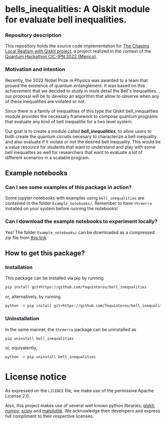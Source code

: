 # bells_inequalities: A Qiskit module for evaluate bell inequalities.

### Repository description

This repository holds the source code implementation for [The Chasing Local Realism with Qiskit project](https://qiskitfallfest.hypeinnovation.com/servlet/hype/IMT?documentTableId=396317333666442236&userAction=Browse&templateName=&documentId=6a036544ae39543c84ea2ffe63841209), a project realized in the context of the [Quantum Hackathon CIC-IPN 2022 (Mexico)](https://qiskitfallfest.hypeinnovation.com/servlet/hype/IMT?documentTableId=396317333666442202&userAction=Browse&templateName=&documentId=a239a36c6092232735d7fc1e7e52aa03).

### Motivation and intention

Recently, the 2022 Nobel Prize in Physics was awarded to a team that proved the existence of quantum entanglement. It was based on this achievement that we decided to study in more detail the Bell's inequalities. , our proposal will be to develop an algorithm that allow to observe when any of these inequalities are violated or not.


Since there is a family of inequalities of this type the Qiskit bell_inequalities module provides the necessary framework to compose quantum programs that evaluate any kind of bell inequalitie for a two level system. 

Our goal is to create a module called ***bell_inequalities***, to allow users to both create the quantum circuits necesary to characterize a bell inequality and also evaluate if it violate or not the desired bell inequality. This would be a value resource for students that want to understand and play with some bell inequalites as well for researchers that want to evaluate a lot of different scenarios in a scalable program.

## Example notebooks

### Can I see some examples of this package in action?

Some jupyter notebooks with examples using `bell_inequalities` are contained in the folder `Example_notebooks/`. Remember to have `threerra` installed on your system before running the notebooks!

### Can I download the example notebooks to experiment locally?

Yes! The folder `Example_notebooks/` can be downloaded as a compressed zip file from [this link](https://gitlab.com/fequinteros/bell_inequalities-/archive/master/bell_inequalities-master.zip?path=Example_notebooks).


## How to get this package?

### Installation

This package can be installed via pip by running

```sh
pip install git+https://github.com/fequinteros/bell_inequalities
```
    
or, alternatively, by running

```sh
python -m pip install git+https://github.com/fequinteros/bell_inequalities
```
    
### Uninstallation

In the same manner, the `threerra` package can be uninstalled as

```sh
pip uninstall bell_inequalities
```

or, equivalently,

```sh
python -m pip uninstall bell_inequalities
```

# License notice

As expressed on the `LICENCE` file, we make use of the permissive Apache License 2.0.

Also, this project makes use of several well known python libraries; [qiskit](https://qiskit.org/), [numpy](https://numpy.org/), [scipy](https://www.scipy.org/) and [matplotlib](https://matplotlib.org/). We acknowledge their developers and express full compliment to their respective licenses.
